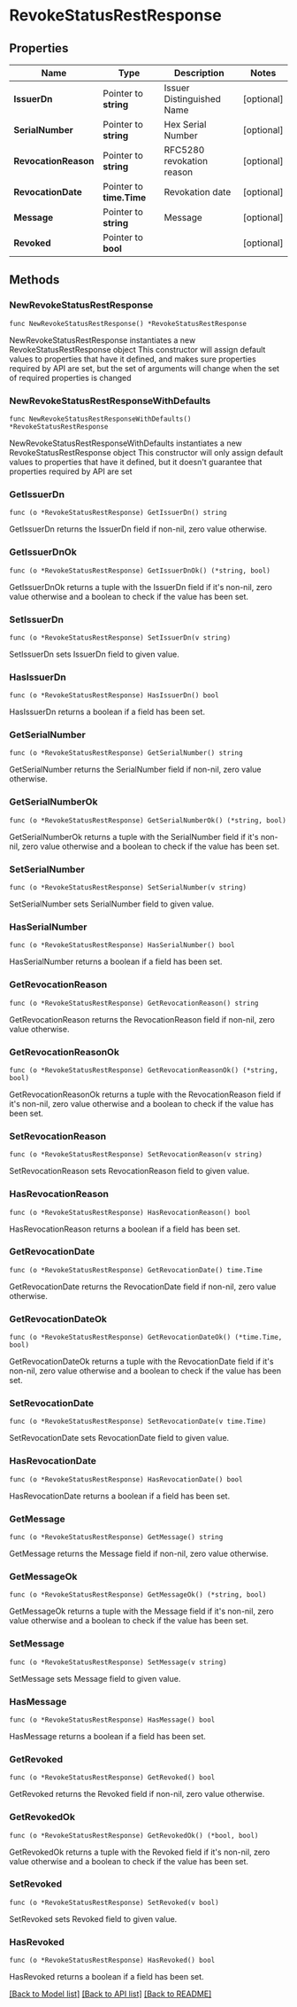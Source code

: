# RevokeStatusRestResponse

## Properties

Name | Type | Description | Notes
------------ | ------------- | ------------- | -------------
**IssuerDn** | Pointer to **string** | Issuer Distinguished Name | [optional] 
**SerialNumber** | Pointer to **string** | Hex Serial Number | [optional] 
**RevocationReason** | Pointer to **string** | RFC5280 revokation reason | [optional] 
**RevocationDate** | Pointer to **time.Time** | Revokation date | [optional] 
**Message** | Pointer to **string** | Message | [optional] 
**Revoked** | Pointer to **bool** |  | [optional] 

## Methods

### NewRevokeStatusRestResponse

`func NewRevokeStatusRestResponse() *RevokeStatusRestResponse`

NewRevokeStatusRestResponse instantiates a new RevokeStatusRestResponse object
This constructor will assign default values to properties that have it defined,
and makes sure properties required by API are set, but the set of arguments
will change when the set of required properties is changed

### NewRevokeStatusRestResponseWithDefaults

`func NewRevokeStatusRestResponseWithDefaults() *RevokeStatusRestResponse`

NewRevokeStatusRestResponseWithDefaults instantiates a new RevokeStatusRestResponse object
This constructor will only assign default values to properties that have it defined,
but it doesn't guarantee that properties required by API are set

### GetIssuerDn

`func (o *RevokeStatusRestResponse) GetIssuerDn() string`

GetIssuerDn returns the IssuerDn field if non-nil, zero value otherwise.

### GetIssuerDnOk

`func (o *RevokeStatusRestResponse) GetIssuerDnOk() (*string, bool)`

GetIssuerDnOk returns a tuple with the IssuerDn field if it's non-nil, zero value otherwise
and a boolean to check if the value has been set.

### SetIssuerDn

`func (o *RevokeStatusRestResponse) SetIssuerDn(v string)`

SetIssuerDn sets IssuerDn field to given value.

### HasIssuerDn

`func (o *RevokeStatusRestResponse) HasIssuerDn() bool`

HasIssuerDn returns a boolean if a field has been set.

### GetSerialNumber

`func (o *RevokeStatusRestResponse) GetSerialNumber() string`

GetSerialNumber returns the SerialNumber field if non-nil, zero value otherwise.

### GetSerialNumberOk

`func (o *RevokeStatusRestResponse) GetSerialNumberOk() (*string, bool)`

GetSerialNumberOk returns a tuple with the SerialNumber field if it's non-nil, zero value otherwise
and a boolean to check if the value has been set.

### SetSerialNumber

`func (o *RevokeStatusRestResponse) SetSerialNumber(v string)`

SetSerialNumber sets SerialNumber field to given value.

### HasSerialNumber

`func (o *RevokeStatusRestResponse) HasSerialNumber() bool`

HasSerialNumber returns a boolean if a field has been set.

### GetRevocationReason

`func (o *RevokeStatusRestResponse) GetRevocationReason() string`

GetRevocationReason returns the RevocationReason field if non-nil, zero value otherwise.

### GetRevocationReasonOk

`func (o *RevokeStatusRestResponse) GetRevocationReasonOk() (*string, bool)`

GetRevocationReasonOk returns a tuple with the RevocationReason field if it's non-nil, zero value otherwise
and a boolean to check if the value has been set.

### SetRevocationReason

`func (o *RevokeStatusRestResponse) SetRevocationReason(v string)`

SetRevocationReason sets RevocationReason field to given value.

### HasRevocationReason

`func (o *RevokeStatusRestResponse) HasRevocationReason() bool`

HasRevocationReason returns a boolean if a field has been set.

### GetRevocationDate

`func (o *RevokeStatusRestResponse) GetRevocationDate() time.Time`

GetRevocationDate returns the RevocationDate field if non-nil, zero value otherwise.

### GetRevocationDateOk

`func (o *RevokeStatusRestResponse) GetRevocationDateOk() (*time.Time, bool)`

GetRevocationDateOk returns a tuple with the RevocationDate field if it's non-nil, zero value otherwise
and a boolean to check if the value has been set.

### SetRevocationDate

`func (o *RevokeStatusRestResponse) SetRevocationDate(v time.Time)`

SetRevocationDate sets RevocationDate field to given value.

### HasRevocationDate

`func (o *RevokeStatusRestResponse) HasRevocationDate() bool`

HasRevocationDate returns a boolean if a field has been set.

### GetMessage

`func (o *RevokeStatusRestResponse) GetMessage() string`

GetMessage returns the Message field if non-nil, zero value otherwise.

### GetMessageOk

`func (o *RevokeStatusRestResponse) GetMessageOk() (*string, bool)`

GetMessageOk returns a tuple with the Message field if it's non-nil, zero value otherwise
and a boolean to check if the value has been set.

### SetMessage

`func (o *RevokeStatusRestResponse) SetMessage(v string)`

SetMessage sets Message field to given value.

### HasMessage

`func (o *RevokeStatusRestResponse) HasMessage() bool`

HasMessage returns a boolean if a field has been set.

### GetRevoked

`func (o *RevokeStatusRestResponse) GetRevoked() bool`

GetRevoked returns the Revoked field if non-nil, zero value otherwise.

### GetRevokedOk

`func (o *RevokeStatusRestResponse) GetRevokedOk() (*bool, bool)`

GetRevokedOk returns a tuple with the Revoked field if it's non-nil, zero value otherwise
and a boolean to check if the value has been set.

### SetRevoked

`func (o *RevokeStatusRestResponse) SetRevoked(v bool)`

SetRevoked sets Revoked field to given value.

### HasRevoked

`func (o *RevokeStatusRestResponse) HasRevoked() bool`

HasRevoked returns a boolean if a field has been set.


[[Back to Model list]](../README.md#documentation-for-models) [[Back to API list]](../README.md#documentation-for-api-endpoints) [[Back to README]](../README.md)


